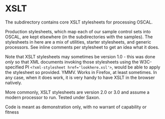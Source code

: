 # XSLT

The subdirectory contains core XSLT stylesheets for processing OSCAL.

Production stylesheets, which map each of our sample control sets into OSCAL, are kept elsewhere (in the subdirectories with the samples). The stylesheets in here are a mix of utilities, starter stylesheets, and generic processors. See inline comments per stylesheet to get an idea what it does.

Note that XSLT stylesheets may sometimes be version 1.0 - this was done *only* so that XML documents invoking those stylesheets using the W3C-specified PI `<?xml-stylesheet href='lookhere.xsl'>`, would be able to apply the stylesheet so provided. YMMV. Works in Firefox, at least sometimes. In any case, when it does work, it is very handy to have XSLT in the browser natively.

More commonly, XSLT stylesheets are version 2.0 or 3.0 and assume a modern processor to run. Tested under Saxon.

Code is meant as demonstration only, with no warrant of capability or fitness


